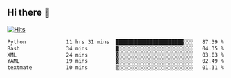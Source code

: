 ## Hi there 👋

<!--
**alihaqberdi/alihaqberdi** is a ✨ _special_ ✨ repository because its `README.md` (this file) appears on your GitHub profile.

Here are some ideas to get you started:

- 🔭 I’m currently working on ...
- 🌱 I’m currently learning ...
- 👯 I’m looking to collaborate on ...
- 🤔 I’m looking for help with ...
- 💬 Ask me about ...
- 📫 How to reach me: ...
- 😄 Pronouns: ...
- ⚡ Fun fact: ...
-->

[![Hits](https://hits.sh/github.com/alihaqberdi.svg)](https://hits.sh/github.com/alihaqberdi/)

<!--START_SECTION:waka-->

```txt
Python             11 hrs 31 mins  ██████████████████████░░░   87.39 %
Bash               34 mins         █░░░░░░░░░░░░░░░░░░░░░░░░   04.35 %
XML                24 mins         ▓░░░░░░░░░░░░░░░░░░░░░░░░   03.03 %
YAML               19 mins         ▓░░░░░░░░░░░░░░░░░░░░░░░░   02.49 %
textmate           10 mins         ▒░░░░░░░░░░░░░░░░░░░░░░░░   01.31 %
```

<!--END_SECTION:waka-->
